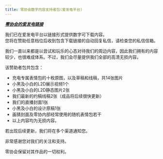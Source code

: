 ```yaml
---
title: 零协会数字内容支持者包(爱发电平台)
---
```


[***零协会的爱发电链接***](https://afdian.net/a/Limbus_zero)

我们已在爱发电平台以链接形式提供数字可下载内容。  
您将在赞助任意档位后收到包含下载链接的自动回复私信，请检查您的私信信箱。

我们一直以来都是以尝试和玩乐的心态对待我们的周边内容，因此我们拥有的内容较少，也很难成体系。不过，我们会尽量提供我们全部的高清无损内容。

该赞助者包共包含：
- 充电专属表情包的十枚原图，以及草稿和线稿，共14张图片
- 小黑及小白的L2D展示视频1个
- 小黑及小白的L2D静态图片2张
- 我们最新的约稿线稿2张（成品将后续很快更新）
- 我们的直播封面1张
- 小黑及小白的设计原稿1张
- 画猜封面及零协内部经常使用的随机表情包若干
- 以上内容均为无损内容。

若出现后续更新，我们将在多个渠道通知您。

非常感谢您对我们的关注和支持。

零协会保留对其作品的一切权利。